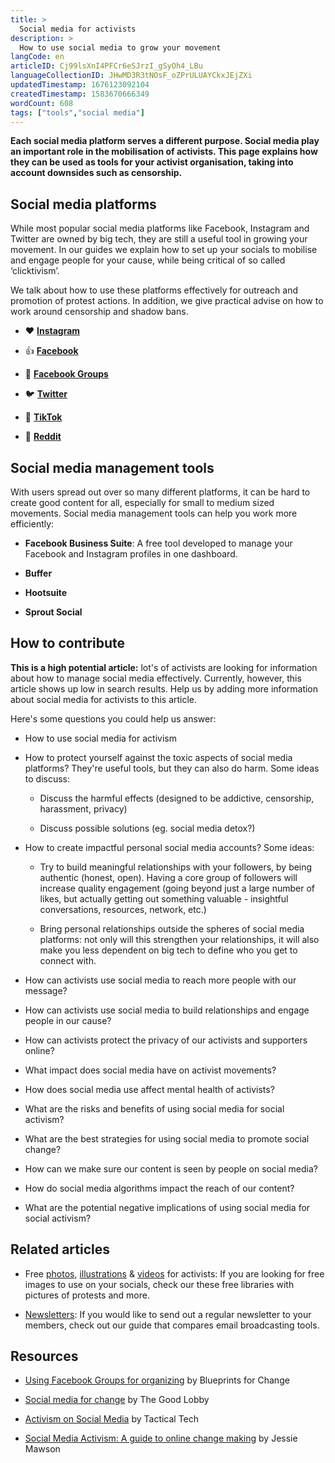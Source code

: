 ```yaml
---
title: >
  Social media for activists 
description: >
  How to use social media to grow your movement
langCode: en
articleID: Cj99lsXnI4PFCr6eSJrzI_gSyOh4_LBu
languageCollectionID: JHwMD3R3tNOsF_oZPrULUAYCkxJEjZXi
updatedTimestamp: 1676123092104
createdTimestamp: 1583670666349
wordCount: 608
tags: ["tools","social media"]
---
```


**Each social media platform serves a different purpose. Social media play an important role in the mobilisation of activists. This page explains how they can be used as tools for your activist organisation, taking into account downsides such as censorship.**

## **Social media platforms**

While most popular social media platforms like Facebook, Instagram and Twitter are owned by big tech, they are still a useful tool in growing your movement. In our guides we explain how to set up your socials to mobilise and engage people for your cause, while being critical of so called ‘clicktivism’.

We talk about how to use these platforms effectively for outreach and promotion of protest actions. In addition, we give practical advise on how to work around censorship and shadow bans.

-   ❤️ [**Instagram**](/tools/instagram)
    
-   👍 [**Facebook**](/tools/facebook)
    
-   🙌 [**Facebook Groups**](/tools/facebook-groups)
    
-   🐦 [**Twitter**](/tools/twitter)
    
-   🎸 [**TikTok**](/tools/tiktok)
    
-   🤖 [**Reddit**](/tools/social-media/reddit)
    

## Social media management tools

With users spread out over so many different platforms, it can be hard to create good content for all, especially for small to medium sized movements. Social media management tools can help you work more efficiently:

-   **Facebook Business Suite**: A free tool developed to manage your Facebook and Instagram profiles in one dashboard.
    
-   **Buffer**
    
-   **Hootsuite**
    
-   **Sprout Social**
    

## How to contribute

**This is a high potential article:** lot's of activists are looking for information about how to manage social media effectively. Currently, however, this article shows up low in search results. Help us by adding more information about social media for activists to this article.

Here's some questions you could help us answer:

-   How to use social media for activism
    
-   How to protect yourself against the toxic aspects of social media platforms? They're useful tools, but they can also do harm. Some ideas to discuss:
    
    -   Discuss the harmful effects (designed to be addictive, censorship, harassment, privacy)
        
    -   Discuss possible solutions (eg. social media detox?)
        
-   How to create impactful personal social media accounts? Some ideas:
    
    -   Try to build meaningful relationships with your followers, by being authentic (honest, open). Having a core group of followers will increase quality engagement (going beyond just a large number of likes, but actually getting out something valuable - insightful conversations, resources, network, etc.)
        
    -   Bring personal relationships outside the spheres of social media platforms: not only will this strengthen your relationships, it will also make you less dependent on big tech to define who you get to connect with.
        
-   How can activists use social media to reach more people with our message?
    
-   How can activists use social media to build relationships and engage people in our cause?
    
-   How can activists protect the privacy of our activists and supporters online?
    
-   What impact does social media have on activist movements?
    
-   How does social media use affect mental health of activists?
    
-   What are the risks and benefits of using social media for social activism?
    
-   What are the best strategies for using social media to promote social change?
    
-   How can we make sure our content is seen by people on social media?
    
-   How do social media algorithms impact the reach of our content?
    
-   What are the potential negative implications of using social media for social activism?
    

## Related articles

-   Free [photos](/tools/photo-libraries), [illustrations](/tools/vector-libraries) & [videos](/tools/video-libraries) for activists: If you are looking for free images to use on your socials, check our these free libraries with pictures of protests and more.
    
-   [Newsletters](/tools/newsletters): If you would like to send out a regular newsletter to your members, check out our guide that compares email broadcasting tools.
    

## Resources

-   [Using Facebook Groups for organizing](https://blueprintsfc.org/guide/using-facebook-groups-for-organizing/) by Blueprints for Change
    
-   [Social media for change](https://www.thegoodlobby.eu/tool/social-media-for-change/) by The Good Lobby
    
-   [Activism on Social Media](https://ourdataourselves.tacticaltech.org/posts/23_guide_social_media/) by Tactical Tech
    
-   [Social Media Activism: A guide to online change making](https://commonslibrary.org/guide-social-media-activism/) by Jessie Mawson